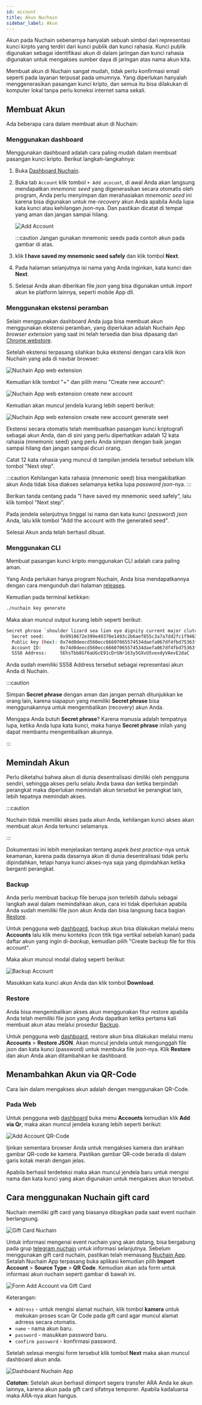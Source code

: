 ```yaml
---
id: account
title: Akun Nuchain
sidebar_label: Akun
---
```


Akun pada Nuchain sebenarnya hanyalah sebuah simbol dari representasi kunci kirpto yang terdiri dari
kunci publik dan kunci rahasia. Kunci publik digunakan sebagai identifikasi akun di dalam jaringan
dan kunci rahasia digunakan untuk mengakses sumber daya di jaringan atas nama akun kita.

Membuat akun di Nuchain sangat mudah, tidak perlu konfirmasi email seperti pada layanan terpusat
pada umumnya. Yang diperlukan hanyalah menggenerasikan pasangan kunci kripto, dan semua itu bisa
dilakukan di komputer lokal tanpa perlu koneksi internet sama sekali.

## Membuat Akun

Ada beberapa cara dalam membuat akun di Nuchain:

### Menggunakan dashboard

Menggunakan dashboard adalah cara paling mudah dalam membuat pasangan kunci kripto. Berikut
langkah-langkahnya:

1. Buka [Dashboard Nuchain](https://dashboard.nuchain.network).
2. Buka tab `Account` klik tombol `+ Add acocunt`, di awal Anda akan langsung mendapatkan _mnemonic
   seed_ yang digenerasikan secara otomatis oleh program, Anda perlu menyimpan dan merahasiakan
   _mnemonic seed_ ini karena bisa digunakan untuk me-_recovery_ akun Anda apabila Anda lupa kata
   kunci atau kehilangan _json_-nya. Dan pastikan dicatat di tempat yang aman dan jangan sampai
   hilang.

   ![Add Account](/img/add-account.png)

   :::caution Jangan gunakan mnemonic seeds pada contoh akun pada gambar di atas.

3. klik **I have saved my mnemonic seed safely** dan klik tombol **Next**.
4. Pada halaman selanjutnya isi nama yang Anda inginkan, kata kunci dan **Next**.
5. Selesai Anda akan diberikan file _json_ yang bisa digunakan untuk _import_ akun ke platform
   lainnya, seperti mobile App dll.

### Menggunakan ekstensi peramban

Selain menggunakan dashboard Anda juga bisa membuat akun menggunakan ekstensi peramban, yang
diperlukan adalah Nuchain App _browser extension_ yang saat ini telah tersedia dan bisa dipasang
dari
[Chrome webstore](https://chrome.google.com/webstore/detail/nuchain-app/hfcdboaniimgkememgmilhmnkdgggkne).

Setelah ekstensi terpasang silahkan buka ekstensi dengan cara klik ikon Nuchain yang ada di navbar
browser:

![Nuchain App web extension](/img/nuchain-app-web-extension1.png)

Kemudian klik tombol "+" dan pilih menu "Create new account":

![Nuchain App web extension create new account](/img/nuchain-app-web-extension2.png)

Kemudian akan muncul jendela kurang lebih seperti berikut:

![Nuchain App web extension create new account generate seet](/img/nuchain-app-web-extension3.png)

Ekstensi secara otomatis telah membuatkan pasangan kunci kriptografi sebagai akun Anda, dan di sini
yang perlu diperhatikan adalah 12 kata rahasia (mnemonic seed) yang perlu Anda simpan dengan baik
jangan sampai hilang dan jangan sampai dicuri orang.

Catat 12 kata rahasia yang muncul di tampilan jendela tersebut sebelum klik tombol "Next step".

:::caution Kehilangan kata rahasia (mnemonic seed) bisa mengakibatkan akun Anda tidak bisa diakses
selamanya ketika lupa _password json_-nya. :::

Berikan tanda centang pada "I have saved my mnemonic seed safely", lalu klik tombol "Next step".

Pada jendela selanjutnya tinggal isi nama dan kata kunci (_password_) _json_ Anda, lalu klik tombol
"Add the account with the generated seed".

Selesai Akun anda telah berhasil dibuat.

### Menggunakan CLI

Membuat pasangan kunci kripto menggunakan CLI adalah cara paling aman.

Yang Anda perlukan hanya program Nuchain, Anda bisa mendapatkannya dengan cara mengunduh dari
halaman [releases](https://github.com/nusantarachain/nuchain/releases).

Kemudian pada terminal ketikkan:

```bash
./nuchain key generate
```

Maka akan muncul output kurang lebih seperti berikut:

```bash
Secret phrase `shoulder lizard sea lion eye dignity current major clutch call antenna planet` is account:
  Secret seed:      0x9910672e399e49370e1493c2b6aef855c3a7a7dd2fc1f9463b97b29710ba3ffb
  Public key (hex): 0x74d0deecd560ecc66607065574534daefa067df4fbd75363f741ae5ae8de1d6b
  Account ID:       0x74d0deecd560ecc66607065574534daefa067df4fbd75363f741ae5ae8de1d6b
  SS58 Address:     5EhsTbb8Gf6aUGcE91cDrGNr163y5GXvU5vexdyVAevE2daC
```

Anda sudah memiliki SS58 Address tersebut sebagai representasi akun Anda di Nuchain.

:::caution

Simpan **Secret phrase** dengan aman dan jangan pernah ditunjukkan ke orang lain, karena siapapun
yang memiliki **Secret phrase** bisa menggunakannya untuk mengembalikan (recovery) akun Anda.

Mengapa Anda butuh **Secret phrase**? Karena manusia adalah tempatnya lupa, ketika Anda lupa kata
kunci, maka hanya **Secret phrase** inilah yang dapat membantu mengembalikan akunnya.

:::

## Memindah Akun

Perlu diketahui bahwa akun di dunia desentralisasi dimiliki oleh pengguna sendiri, sehingga akses
perlu selalu Anda bawa dan ketika berpindah perangkat maka diperlukan memindah akun tersebut ke
perangkat lain, lebih tepatnya memindah akses.

:::caution

Nuchain tidak memiliki akses pada akun Anda, kehilangan kunci akses akan membuat akun Anda terkunci
selamanya.

:::

Dokumentasi ini lebih menjelaskan tentang aspek _best practice_-nya untuk keamanan, karena pada
dasarnya akun di dunia desentralisasi tidak perlu dipindahkan, tetapi hanya kunci akses-nya saja
yang dipindahkan ketika berganti perangkat.

### Backup

Anda perlu membuat backup file berupa json terlebih dahulu sebagai langkah awal dalam memindahkan
akun, cara ini tidak diperlukan apabila Anda sudah memiliki file json akun Anda dan bisa langsung
baca bagian [Restore](#restore).

Untuk pengguna web [dashboard](https://dashboard.nuchain.network), backup akun bisa dilakukan
melalui menu **Accounts** lalu klik menu konteks (icon titik tiga vertikal sebelah kanan) pada
daftar akun yang ingin di-_backup_, kemudian pilih "Create backup file for this account".

Maka akun muncul modal dialog seperti berikut:

![Backup Account](/img/backup-account.png)

Masukkan kata kunci akun Anda dan klik tombol **Download**.

### Restore

Anda bisa mengembalikan akses akun menggunakan fitur restore apabila Anda telah memiliki file json
yang Anda dapatkan ketika pertama kali membuat akun atau melalui prosedur [Backup](#backup).

Untuk pengguna web [dashboard](https://dashboard.nuchain.network), restore akun bisa dilakukan
melalui menu **Accounts** > **Restore JSON**. Akan muncul jendela untuk mengunggah file json dan
kata kunci (password) untuk membuka file json-nya. Klik **Restore** dan akun Anda akan ditambahkan
ke dashboard.

## Menambahkan Akun via QR-Code

Cara lain dalam mengakses akun adalah dengan menggunakan QR-Code.

### Pada Web

Untuk pengguna web [dashboard](https://dashboard.nuchain.network) buka menu **Accounts** kemudian
klik **Add via Qr**, maka akan muncul jendela kurang lebih seperti berikut:

![Add Account QR-Code](/img/add-account-qrcode.png)

Ijinkan sementara browser Anda untuk mengakses kamera dan arahkan gambar QR-code ke kamera. Pastikan
gambar QR-code berada di dalam garis kotak merah dengan jelas.

Apabila berhasil terdeteksi maka akan muncul jendela baru untuk mengisi nama dan kata kunci yang
akan digunakan untuk mengakses akun tersebut.

## Cara menggunakan Nuchain gift card

Nuchain memiliki gift card yang biasanya dibagikan pada saat event nuchain berlangsung.

![Gift Card Nuchain](https://imgur.com/SezyyEw.jpg)

Untuk informasi mengenai event nuchain yang akan datang, bisa bergabung pada grup
[telegram nuchain](https://t.me/nusantarachain) untuk informasi selanjutnya. Sebelum menggunakan
gift card nuchain, pastikan telah memasang
[Nuchain App](https://play.google.com/store/apps/details?id=network.nuchain.app). Setalah Nuchain
App terpasang buka aplikasi kemudian pilih **Import Account** > **Source Type** > **QR Code**.
Kemudian akan ada form untuk informasi akun nuchain seperti gambar di bawah ini.

![Form Add Account via Gift Card](https://imgur.com/FxzeEzd.jpg)

Keterangan:

- `Address` - untuk mengisi alamat nuchain, klik tombol **kamera** untuk mekukan proses scan Qr Code
  pada gift card agar muncul alamat adrress secara otomatis.
- `name` - nama akun baru.
- `password` - masukkan password baru.
- `confirm password` - konfirmasi password.

Setelah selesai mengisi form tersebut klik tombol **Next** maka akan muncul dashboard akun anda.

![Dashboard Nuchain App](https://imgur.com/nXoTcIj.jpg)

**_Catatan:_** Setelah akun berhasil diimport segera transfer ARA Anda ke akun lainnya, karena akun
pada gift card sifatnya temporer. Apabila kadaluarsa maka ARA-nya akan hangus.
